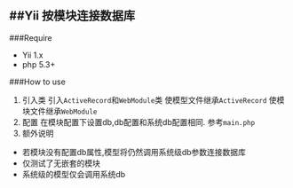 ##Yii 按模块连接数据库
---
###Require
* Yii 1.x
* php 5.3+

###How to use

 1. 引入类
引入`ActiveRecord`和`WebModule`类
使模型文件继承`ActiveRecord`
使模块文件继承`WebModule`
 2. 配置
 在模块配置下设置db,db配置和系统db配置相同. 参考`main.php`
 3. 额外说明
* 若模块没有配置db属性,模型将仍然调用系统级db参数连接数据库
* 仅测试了无嵌套的模块
* 系统级的模型仅会调用系统db
